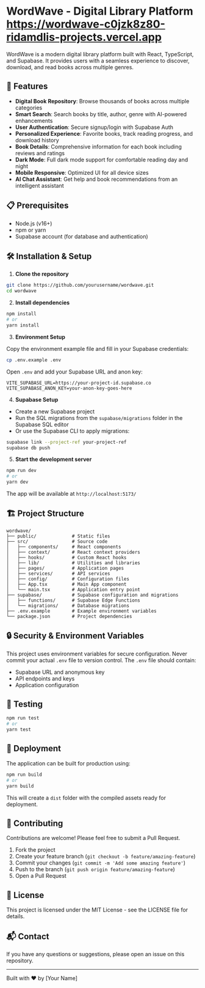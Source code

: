 # WordWave - Digital Library Platform https://wordwave-c0jzk8z80-ridamdlis-projects.vercel.app

WordWave is a modern digital library platform built with React, TypeScript, and Supabase. It provides users with a seamless experience to discover, download, and read books across multiple genres.

## 🚀 Features

- **Digital Book Repository**: Browse thousands of books across multiple categories
- **Smart Search**: Search books by title, author, genre with AI-powered enhancements
- **User Authentication**: Secure signup/login with Supabase Auth
- **Personalized Experience**: Favorite books, track reading progress, and download history
- **Book Details**: Comprehensive information for each book including reviews and ratings
- **Dark Mode**: Full dark mode support for comfortable reading day and night
- **Mobile Responsive**: Optimized UI for all device sizes
- **AI Chat Assistant**: Get help and book recommendations from an intelligent assistant

## 📋 Prerequisites

- Node.js (v16+)
- npm or yarn
- Supabase account (for database and authentication)

## 🛠️ Installation & Setup

1. **Clone the repository**

```bash
git clone https://github.com/yourusername/wordwave.git
cd wordwave
```

2. **Install dependencies**

```bash
npm install
# or
yarn install
```

3. **Environment Setup**

Copy the environment example file and fill in your Supabase credentials:

```bash
cp .env.example .env
```

Open `.env` and add your Supabase URL and anon key:

```
VITE_SUPABASE_URL=https://your-project-id.supabase.co
VITE_SUPABASE_ANON_KEY=your-anon-key-goes-here
```

4. **Supabase Setup**

- Create a new Supabase project
- Run the SQL migrations from the `supabase/migrations` folder in the Supabase SQL editor
- Or use the Supabase CLI to apply migrations:

```bash
supabase link --project-ref your-project-ref
supabase db push
```

5. **Start the development server**

```bash
npm run dev
# or
yarn dev
```

The app will be available at `http://localhost:5173/`

## 🏗️ Project Structure

```
wordwave/
├── public/             # Static files
├── src/                # Source code
│   ├── components/     # React components
│   ├── context/        # React context providers
│   ├── hooks/          # Custom React hooks
│   ├── lib/            # Utilities and libraries
│   ├── pages/          # Application pages
│   ├── services/       # API services
│   ├── config/         # Configuration files
│   ├── App.tsx         # Main App component
│   └── main.tsx        # Application entry point
├── supabase/           # Supabase configuration and migrations
│   ├── functions/      # Supabase Edge Functions
│   └── migrations/     # Database migrations
├── .env.example        # Example environment variables
└── package.json        # Project dependencies
```

## 🔒 Security & Environment Variables

This project uses environment variables for secure configuration. Never commit your actual `.env` file to version control. The `.env` file should contain:

- Supabase URL and anonymous key
- API endpoints and keys
- Application configuration

## 🧪 Testing

```bash
npm run test
# or
yarn test
```

## 🚢 Deployment

The application can be built for production using:

```bash
npm run build
# or
yarn build
```

This will create a `dist` folder with the compiled assets ready for deployment.

## 🤝 Contributing

Contributions are welcome! Please feel free to submit a Pull Request.

1. Fork the project
2. Create your feature branch (`git checkout -b feature/amazing-feature`)
3. Commit your changes (`git commit -m 'Add some amazing feature'`)
4. Push to the branch (`git push origin feature/amazing-feature`)
5. Open a Pull Request

## 📄 License

This project is licensed under the MIT License - see the LICENSE file for details.

## 📬 Contact

If you have any questions or suggestions, please open an issue on this repository.

---

Built with ❤️ by [Your Name] 
